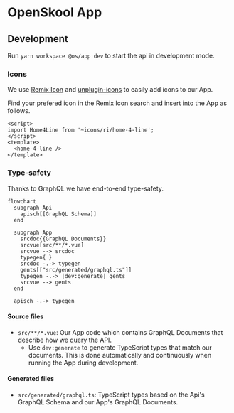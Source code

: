 # OpenSkool App

## Development

Run `yarn workspace @os/app dev` to start the api in development mode.

### Icons

We use [Remix Icon](http://remixicon.com/) and [unplugin-icons](https://github.com/antfu/unplugin-icons)
to easily add icons to our App.

Find your prefered icon in the Remix Icon search and insert into the App as follows.

```vue
<script>
import Home4Line from '~icons/ri/home-4-line';
</script>
<template>
  <home-4-line />
</template>
```

### Type-safety

Thanks to GraphQL we have end-to-end type-safety.

```mermaid
flowchart
  subgraph Api
    apisch[[GraphQL Schema]]
  end

  subgraph App
    srcdoc{{GraphQL Documents}}
    srcvue[src/**/*.vue]
    srcvue --> srcdoc
    typegen{ }
    srcdoc -.-> typegen
    gents[["src/generated/graphql.ts"]]
    typegen -.-> |dev:generate| gents
    srcvue --> gents
  end

  apisch -.-> typegen
```

#### Source files

- `src/**/*.vue`: Our App code which contains GraphQL Documents that describe how we query the API.
  - Use `dev:generate` to generate TypeScript types that match our documents. This is done automatically and continuously when running the App during development.

#### Generated files

- `src/generated/graphql.ts`: TypeScript types based on the Api's GraphQL Schema and our App's GraphQL Documents.
